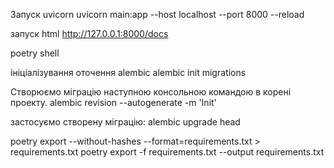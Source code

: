 Запуск uvicorn
uvicorn main:app --host localhost --port 8000 --reload

запуск html
http://127.0.0.1:8000/docs

poetry shell

ініціалізування оточення alembic
alembic init migrations

Створюємо міграцію наступною консольною командою в корені проекту.
alembic revision --autogenerate -m 'Init'

застосуємо створену міграцію:
alembic upgrade head

poetry export --without-hashes --format=requirements.txt > requirements.txt
poetry export -f requirements.txt --output requirements.txt
